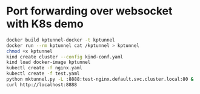 # Port forwarding over websocket with K8s demo

```bash
docker build kptunnel-docker -t kptunnel
docker run --rm kptunnel cat /kptunnel > kptunnel
chmod +x kptunnel
kind create cluster --config kind-conf.yaml
kind load docker-image kptunnel
kubectl create -f nginx.yaml
kubectl create -f test.yaml
python mktunnel.py -L :8888:test-nginx.default.svc.cluster.local:80 &
curl http://localhost:8888
```
